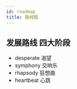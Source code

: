 ```yaml
---
id: roadmap
title: 路线图
---
```

## 发展路线 四大阶段

- desperate 渴望
- symphony 交响乐
- rhapsody 狂想曲
- heartbeat 心跳